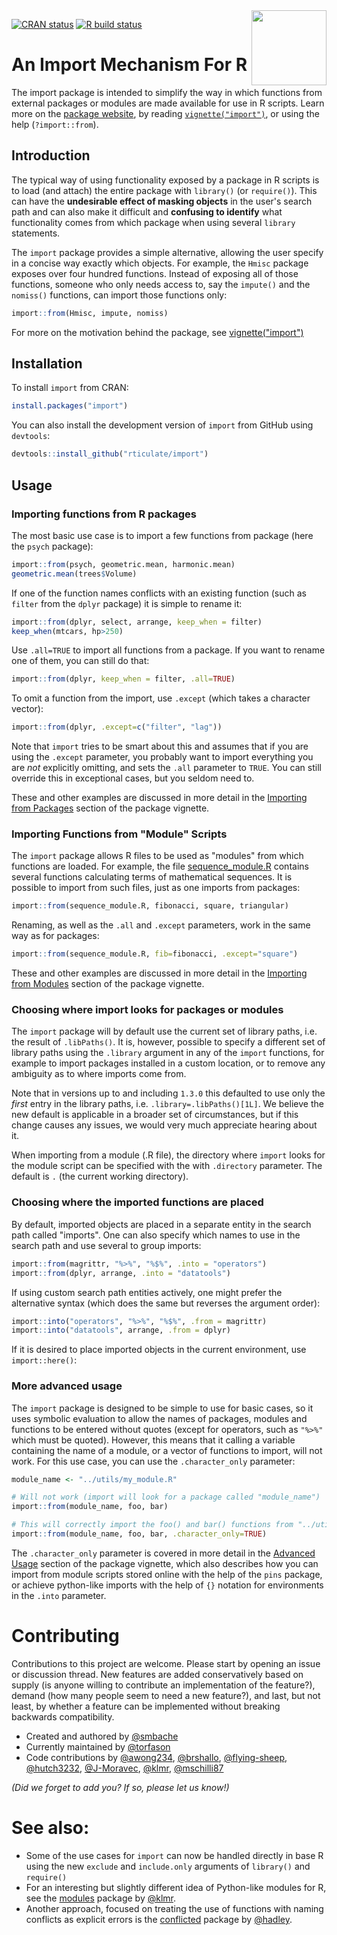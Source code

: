 <img src="https://import.rticulate.org/articles/import.png" align="right" alt="" width="120" />

<!-- badges: start -->
[![CRAN status](https://www.r-pkg.org/badges/version/import)](https://CRAN.R-project.org/package=import)
[![R build status](https://github.com/rticulate/import/workflows/R-CMD-check/badge.svg)](https://github.com/rticulate/import/actions)
<!-- badges: end -->

# An Import Mechanism For R

The import package is intended to simplify the way in which functions from external 
packages or modules are made available for use in R scripts. Learn more on 
the [package website](https://import.rticulate.org/), by reading
[`vignette("import")`](https://import.rticulate.org/articles/import.html),
or using the help (`?import::from`).

## Introduction

The typical way of using functionality exposed by a package in R scripts is to 
load (and attach) the entire package with `library()` (or `require()`). This can 
have the **undesirable effect of masking objects** in the user's search path 
and can also make it difficult and **confusing to identify** what functionality 
comes from which package when using several `library` statements.

The `import` package provides a simple alternative, allowing the user specify in
a concise way exactly which objects. For example, the `Hmisc` package exposes over
four hundred functions. Instead of exposing all of those functions, someone who only needs 
access to, say the `impute()` and the `nomiss()` functions, can import those functions only:

```R
import::from(Hmisc, impute, nomiss)
```

For more on the motivation behind the package, see 
[vignette("import")](https://import.rticulate.org/articles/import.html)


## Installation

To install `import` from CRAN:

```R
install.packages("import")
```

You can also install the development version of  `import` from GitHub using `devtools`:

```R
devtools::install_github("rticulate/import")
```

## Usage

### Importing functions from R packages

The most basic use case is to import a few functions from package 
(here the `psych` package):

```R
import::from(psych, geometric.mean, harmonic.mean)
geometric.mean(trees$Volume)
```

If one of the function names conflicts with an existing function (such as `filter` 
from the `dplyr` package) it is simple to rename it:

```R
import::from(dplyr, select, arrange, keep_when = filter)
keep_when(mtcars, hp>250)
```

Use `.all=TRUE` to import all functions from a package. If you want to rename one 
of them, you can still do that:

```R
import::from(dplyr, keep_when = filter, .all=TRUE)
```

To omit a function from the import, use `.except` (which takes a character vector): 
```R
import::from(dplyr, .except=c("filter", "lag"))
```

Note that `import` tries to be smart about this and assumes that if you are using the 
`.except` parameter, you probably want to import everything you are _not_ explicitly omitting,
and sets the `.all` parameter to `TRUE`. You can still override this in exceptional cases, 
but you seldom need to.

These and other examples are discussed in more detail in the 
[Importing from Packages](articles/import.html#importing-from-packages) section of the
package vignette.

### Importing Functions from "Module" Scripts

The `import` package allows R files to be used as "modules" from which functions are loaded.
For example, the file 
[sequence_module.R](https://raw.githubusercontent.com/rticulate/import/master/man/examples/sequence_module.R) 
contains several functions calculating terms of mathematical sequences. It is 
possible to import from such files, just as one imports from packages:

```R
import::from(sequence_module.R, fibonacci, square, triangular)
```

Renaming, as well as the `.all` and `.except` parameters, work in the same way as for packages:

```R
import::from(sequence_module.R, fib=fibonacci, .except="square")
```

These and other examples are discussed in more detail in the 
[Importing from Modules](articles/import.html#importing-functions-from-module-scripts) 
section of the package vignette.

### Choosing where import looks for packages or modules

The `import` package will by default use the current set of library paths, i.e.
the result of `.libPaths()`. It is, however, possible to specify a different set
of library paths using the `.library` argument in any of the `import` functions,
for example to import packages installed in a custom location, or to remove any
ambiguity as to where imports come from.

Note that in versions up to and including `1.3.0` this defaulted to use only the
*first* entry in the library paths, i.e. `.library=.libPaths()[1L]`. We believe
the new default is applicable in a broader set of circumstances, but if this
change causes any issues, we would very much appreciate hearing about it.

When importing from a module (.R file), the directory where `import` looks for
the module script can be specified with the with `.directory` parameter. 
The default is `.` (the current working directory).

### Choosing where the imported functions are placed

By default, imported objects are placed in a separate entity in the search 
path called "imports". One can also specify which names to use in the search 
path and use several to group imports:

```R
import::from(magrittr, "%>%", "%$%", .into = "operators") 
import::from(dplyr, arrange, .into = "datatools")
```

If using custom search path entities actively, one might prefer the 
alternative syntax (which does the same but reverses the argument order):

```R
import::into("operators", "%>%", "%$%", .from = magrittr)
import::into("datatools", arrange, .from = dplyr)
```
If it is desired to place imported objects in the current environment, 
use `import::here()`:

### More advanced usage

The `import` package is designed to be simple to use for basic cases, so it uses
symbolic evaluation to allow the names of packages, modules and functions to be
entered without quotes (except for operators, such as `"%>%"` which must be quoted).
However, this means that it calling a variable containing the name of a module, or a 
vector of functions to import, will not work. For this use case, you can use the
`.character_only` parameter:

```R
module_name <- "../utils/my_module.R"

# Will not work (import will look for a package called "module_name")
import::from(module_name, foo, bar)

# This will correctly import the foo() and bar() functions from "../utils/my_module.R"
import::from(module_name, foo, bar, .character_only=TRUE)
```

The `.character_only` parameter is covered in more detail in the 
[Advanced Usage](articles/import.html#advanced-usage) section of the package vignette, 
which also describes how you can import from module scripts stored online with the
help of the `pins` package, or achieve python-like imports with the help of `{}` 
notation for environments in the `.into` parameter.

# Contributing

Contributions to this project are welcome. Please start by opening an issue or
discussion thread. New features are added conservatively based on supply (is
anyone willing to contribute an implementation of the feature?), demand (how many
people seem to need a new feature?), and last, but not least, by whether a
feature can be implemented without breaking backwards compatibility.

* Created and authored by [@smbache](https://github.com/smbache)
* Currently maintained by [@torfason](https://github.com/torfason)
* Code contributions by 
  [@awong234](https://github.com/awong234), 
  [@brshallo](https://github.com/brshallo), 
  [@flying-sheep](https://github.com/flying-sheep), 
  [@hutch3232](https://github.com/hutch3232),
  [@J-Moravec](https://github.com/J-Moravec), 
  [@klmr](https://github.com/klmr),
  [@mschilli87](https://github.com/mschilli87)
  
*(Did we forget to add you? If so, please let us know!)*

# See also:

* Some of the use cases for `import` can now be handled directly in base R using the
  new `exclude` and `include.only` arguments of `library()` and `require()`
* For an interesting but slightly different idea of Python-like modules for R, see the 
  [modules](https://github.com/klmr/modules) package by [@klmr](https://github.com/klmr).
* Another approach, focused on treating the use of functions with naming conflicts as
  explicit errors is the [conflicted](https://github.com/r-lib/conflicted) 
  package by [@hadley](https://github.com/hadley).
